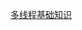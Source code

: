 [多线程基础知识](http://note.youdao.com/noteshare?id=04b750859c8fde32f2dda2e460c0bf94&sub=377B123FAA4F43F9B5FDFC98F79F1D31)
